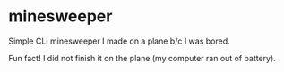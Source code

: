 ﻿# minesweeper
Simple CLI minesweeper I made on a plane b/c I was bored.

Fun fact! I did not finish it on the plane (my computer ran out of battery).
